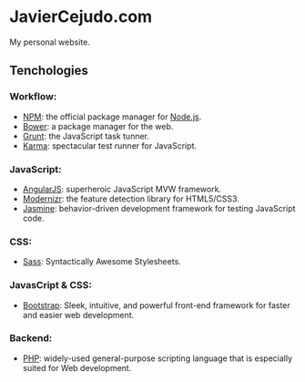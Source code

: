 # JavierCejudo.com

My personal website.

## Tenchologies

### Workflow:

- [NPM](https://npmjs.org/): the official package manager for
[Node.js](http://nodejs.org/).
- [Bower](http://bower.io/): a package manager for the web.
- [Grunt](http://gruntjs.com/): the JavaScript task tunner.
- [Karma](http://karma-runner.github.io/): spectacular test runner for
JavaScript.

### JavaScript:

- [AngularJS](http://angularjs.org/): superheroic JavaScript MVW framework.
- [Modernizr](http://modernizr.com/): the feature detection library for
HTML5/CSS3.
- [Jasmine](http://pivotal.github.io/jasmine/): behavior-driven development
framework for testing JavaScript code.

### CSS:

- [Sass](http://sass-lang.com/): Syntactically Awesome Stylesheets.

### JavasCript & CSS:

- [Bootstrap](http://twitter.github.io/bootstrap/): Sleek, intuitive, and
powerful front-end framework for faster and easier web development.

### Backend:

- [PHP](http://php.net/): widely-used general-purpose scripting language that
is especially suited for Web development.
